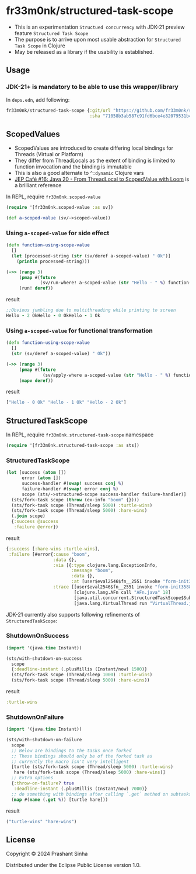 # fr33m0nk/structured-task-scope

- This is an experimentation `Structued concurrency` with JDK-21 preview feature `Structured Task Scope`
- The purpose is to arrive upon most usable abstraction for `Structured Task Scope` in Clojure
- May be released as a library if the usability is established.

## Usage

### JDK-21+ is mandatory to be able to use this wrapper/library

In `deps.edn`, add following:
```clojure
fr33m0nk/structured-task-scope {:git/url "https://github.com/fr33m0nk/structured-task-scope"
                                :sha "71058b3ab587c91fd6bce4e82079531b48c3ad29"}
```
## ScopedValues
- ScopedValues are introduced to create differing local bindings for Threads (Virtual or Platform)
- They differ from ThreadLocals as the extent of binding is limited to function invocation and the binding is immutable
- This is also a good alternate to `^:dynamic` Clojure vars
- [JEP Café #16: Java 20 - From ThreadLocal to ScopedValue with Loom](https://www.youtube.com/watch?v=fjvGzBFmyhM) is a brilliant reference

In REPL, require `fr33m0nk.scoped-value` 
```clojure
(require '[fr33m0nk.scoped-value :as sv])

(def a-scoped-value (sv/->scoped-value))
```
### Using `a-scoped-value` for side effect
```clojure
(defn function-using-scope-value
  []
  (let [processed-string (str (sv/deref a-scoped-value) " Ok")]
    (println processed-string)))

(->> (range 3)
     (pmap #(future
             (sv/run-where! a-scoped-value (str "Hello - " %) function-using-scope-value)))
     (run! deref))
```
result
```clojure
;;Obvious jumbling due to multithreading while printing to screen
Hello - 2 OkHello - 0 OkHello - 1 Ok 
```
### Using `a-scoped-value` for functional transformation
```clojure
(defn function-using-scope-value
  []
  (str (sv/deref a-scoped-value) " Ok"))

(->> (range 3)
     (pmap #(future
              (sv/apply-where a-scoped-value (str "Hello - " %) function-using-scope-value)))
     (mapv deref))
```
result
```clojure
["Hello - 0 Ok" "Hello - 1 Ok" "Hello - 2 Ok"]
```

## StructuredTaskScope

In REPL, require `fr33m0nk.structured-task-scope` namespace
```clojure
(require '[fr33m0nk.structured-task-scope :as sts])
```

### StructuredTaskScope
```clojure
(let [success (atom [])
      error (atom [])
      success-handler #(swap! success conj %)
      failure-handler #(swap! error conj %)
      scope (sts/->structured-scope success-handler failure-handler)]
  (sts/fork-task scope (throw (ex-info "boom" {})))
  (sts/fork-task scope (Thread/sleep 5000) :turtle-wins)
  (sts/fork-task scope (Thread/sleep 5000) :hare-wins)
  (.join scope)
  {:success @success
   :failure @error})
```

result
```clojure
{:success [:hare-wins :turtle-wins],
 :failure [#error{:cause "boom",
                  :data {},
                  :via [{:type clojure.lang.ExceptionInfo,
                         :message "boom",
                         :data {},
                         :at [user$eval2546$fn__2551 invoke "form-init3588532553786133725.clj" 6]}],
                  :trace [[user$eval2546$fn__2551 invoke "form-init3588532553786133725.clj" 6]
                          [clojure.lang.AFn call "AFn.java" 18]
                          [java.util.concurrent.StructuredTaskScope$SubtaskImpl run "StructuredTaskScope.java" 889]
                          [java.lang.VirtualThread run "VirtualThread.java" 309]]}]}
```

JDK-21 currently also supports following refinements of `StructuredTaskScope`:

### ShutdownOnSuccess
```clojure
(import '(java.time Instant))

(sts/with-shutdown-on-success
  scope 
  {:deadline-instant (.plusMillis (Instant/now) 1500)} 
  (sts/fork-task scope (Thread/sleep 1000) :turtle-wins)
  (sts/fork-task scope (Thread/sleep 5000) :hare-wins))
```
result
```clojure
:turtle-wins
```

### ShutdownOnFailure
```clojure
(import '(java.time Instant))

(sts/with-shutdown-on-failure
  scope
  ;; Below are bindings to the tasks once forked
  ;; These bindings should only be of the forked task as
  ;; currently the macro isn't very intelligent
  [turtle (sts/fork-task scope (Thread/sleep 5000) :turtle-wins)
   hare (sts/fork-task scope (Thread/sleep 5000) :hare-wins)]
  ;; Extra options
  {:throw-on-failure? true
   :deadline-instant (.plusMillis (Instant/now) 7000)}
  ;; do something with bindings after calling `.get` method on subtasks
  (map #(name (.get %)) [turtle hare]))
```
result
```clojure
("turtle-wins" "hare-wins")
```

## License

Copyright © 2024 Prashant Sinha

Distributed under the Eclipse Public License version 1.0.
